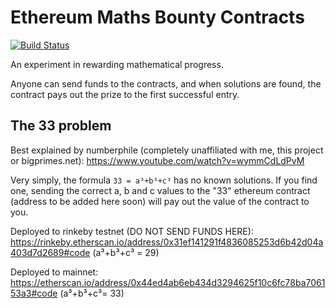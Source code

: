 # Ethereum Maths Bounty Contracts

[![Build Status](https://travis-ci.org/craigmayhew/ethereum-contracts.svg?branch=master)](https://travis-ci.org/craigmayhew/ethereum-contracts)


An experiment in rewarding mathematical progress.

Anyone can send funds to the contracts, and when solutions are found, the contract pays out the prize to the first successful entry.

## The 33 problem

Best explained by numberphile (completely unaffiliated with me, this project or bigprimes.net): https://www.youtube.com/watch?v=wymmCdLdPvM

Very simply, the formula `33 = a³+b³+c³` has no known solutions. If you find one, sending the correct a, b and c values to the "33" ethereum contract (address to be added here soon) will pay out the value of the contract to you.

Deployed to rinkeby testnet (DO NOT SEND FUNDS HERE): https://rinkeby.etherscan.io/address/0x31ef141291f4836085253d6b42d04a403d7d2689#code (a³+b³+c³ = 29)


Deployed to mainnet:
https://etherscan.io/address/0x44ed4ab6eb434d3294625f10c6fc78ba706153a3#code (a³+b³+c³= 33)